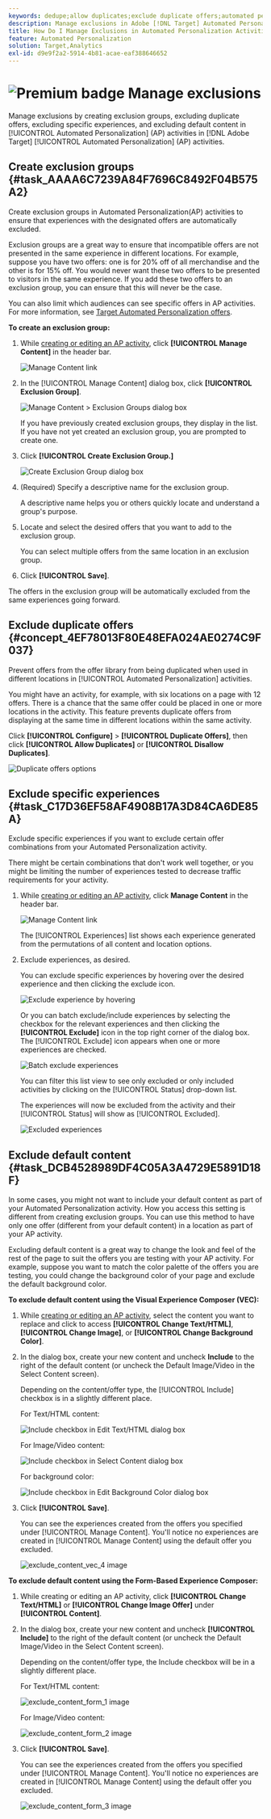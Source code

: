 ```yaml
---
keywords: dedupe;allow duplicates;exclude duplicate offers;automated personalization;disallow duplicate offers;exclude;default content;exclusion group;
description: Manage exclusions in Adobe [!DNL Target] Automated Personalization (AP) activities. Create exclusion groups and exclude duplicate offers, specific experiences, and default content.
title: How Do I Manage Exclusions in Automated Personalization Activities?
feature: Automated Personalization
solution: Target,Analytics
exl-id: d9e9f2a2-5914-4b81-acae-eaf388646652
---
```

# ![Premium badge](/help/main/assets/premium.png) Manage exclusions

Manage exclusions by creating exclusion groups, excluding duplicate offers, excluding specific experiences, and excluding default content in [!UICONTROL Automated Personalization] (AP) activities in [!DNL Adobe Target] [!UICONTROL Automated Personalization] (AP) activities. 

## Create exclusion groups {#task_AAAA6C7239A84F7696C8492F04B575A2}

Create exclusion groups in Automated Personalization(AP) activities to ensure that experiences with the designated offers are automatically excluded. 

Exclusion groups are a great way to ensure that incompatible offers are not presented in the same experience in different locations. For example, suppose you have two offers: one is for 20% off of all merchandise and the other is for 15% off. You would never want these two offers to be presented to visitors in the same experience. If you add these two offers to an exclusion group, you can ensure that this will never be the case.

You can also limit which audiences can see specific offers in AP activities. For more information, see [Target Automated Personalization offers](/help/main/c-activities/t-automated-personalization/ap-target-offers.md).

**To create an exclusion group:** 

1. While [creating or editing an AP activity](/help/main/c-activities/t-automated-personalization/create-ap-activity.md), click **[!UICONTROL Manage Content]** in the header bar.

   ![Manage Content link](/help/main/c-activities/t-automated-personalization/assets/manage-content.png)

1. In the [!UICONTROL Manage Content] dialog box, click **[!UICONTROL Exclusion Group]**.

   ![Manage Content > Exclusion Groups dialog box](/help/main/c-activities/t-automated-personalization/assets/exclusion_group_create-new.png)

   If you have previously created exclusion groups, they display in the list. If you have not yet created an exclusion group, you are prompted to create one.

1. Click **[!UICONTROL Create Exclusion Group.]**

   ![Create Exclusion Group dialog box](/help/main/c-activities/t-automated-personalization/assets/exclusion_group_create_dialog-new.png)

1. (Required) Specify a descriptive name for the exclusion group.

   A descriptive name helps you or others quickly locate and understand a group's purpose.

1. Locate and select the desired offers that you want to add to the exclusion group.

   You can select multiple offers from the same location in an exclusion group.

1. Click **[!UICONTROL Save]**.

The offers in the exclusion group will be automatically excluded from the same experiences going forward. 

## Exclude duplicate offers {#concept_4EF78013F80E48EFA024AE0274C9F037}

Prevent offers from the offer library from being duplicated when used in different locations in [!UICONTROL Automated Personalization] activities. 

You might have an activity, for example, with six locations on a page with 12 offers. There is a chance that the same offer could be placed in one or more locations in the activity. This feature prevents duplicate offers from displaying at the same time in different locations within the same activity. 

Click **[!UICONTROL Configure]** > **[!UICONTROL Duplicate Offers]**, then click **[!UICONTROL Allow Duplicates]** or **[!UICONTROL Disallow Duplicates]**. 

![Duplicate offers options](/help/main/c-activities/t-automated-personalization/assets/duplicate_offers-new.png)

## Exclude specific experiences {#task_C17D36EF58AF4908B17A3D84CA6DE85A}

Exclude specific experiences if you want to exclude certain offer combinations from your Automated Personalization activity. 

There might be certain combinations that don't work well together, or you might be limiting the number of experiences tested to decrease traffic requirements for your activity. 

1. While [creating or editing an AP activity](/help/main/c-activities/t-automated-personalization/create-ap-activity.md), click **Manage Content** in the header bar.

   ![Manage Content link](/help/main/c-activities/t-automated-personalization/assets/manage-content.png)

   The [!UICONTROL Experiences] list shows each experience generated from the permutations of all content and location options. 

1. Exclude experiences, as desired.

   You can exclude specific experiences by hovering over the desired experience and then clicking the exclude icon. 

   ![Exclude experience by hovering](/help/main/c-activities/t-automated-personalization/assets/exclude_exp_1a.png)

   Or you can batch exclude/include experiences by selecting the checkbox for the relevant experiences and then clicking the **[!UICONTROL Exclude]** icon in the top right corner of the dialog box. The [!UICONTROL Exclude] icon appears when one or more experiences are checked. 

   ![Batch exclude experiences](/help/main/c-activities/t-automated-personalization/assets/exclude_exp_2a.png)

   You can filter this list view to see only excluded or only included activities by clicking on the [!UICONTROL Status] drop-down list. 

   The experiences will now be excluded from the activity and their [!UICONTROL Status] will show as [!UICONTROL Excluded]. 

   ![Excluded experiences](/help/main/c-activities/t-automated-personalization/assets/exclude_exp_3a.png)

## Exclude default content {#task_DCB4528989DF4C05A3A4729E5891D18F}

In some cases, you might not want to include your default content as part of your Automated Personalization activity. How you access this setting is different from creating exclusion groups. You can use this method to have only one offer (different from your default content) in a location as part of your AP activity. 

Excluding default content is a great way to change the look and feel of the rest of the page to suit the offers you are testing with your AP activity. For example, suppose you want to match the color palette of the offers you are testing, you could change the background color of your page and exclude the default background color. 

**To exclude default content using the Visual Experience Composer (VEC):** 

1. While [creating or editing an AP activity](/help/main/c-activities/t-automated-personalization/create-ap-activity.md), select the content you want to replace and click to access **[!UICONTROL Change Text/HTML]**, **[!UICONTROL Change Image]**, or **[!UICONTROL Change Background Color]**.
1. In the dialog box, create your new content and uncheck **Include** to the right of the default content (or uncheck the Default Image/Video in the Select Content screen).

   Depending on the content/offer type, the [!UICONTROL Include] checkbox is in a slightly different place. 

   For Text/HTML content: 

   ![Include checkbox in Edit Text/HTML dialog box](/help/main/c-activities/t-automated-personalization/assets/exclude_content_vec_1a.png)

   For Image/Video content: 

   ![Include checkbox in Select Content dialog box](/help/main/c-activities/t-automated-personalization/assets/exclude_content_vec_2a.png)

   For background color: 

   ![Include checkbox in Edit Background Color dialog box](/help/main/c-activities/t-automated-personalization/assets/exclude_content_vec_3a.png)
   
1. Click **[!UICONTROL Save]**.

   You can see the experiences created from the offers you specified under [!UICONTROL Manage Content]. You'll notice no experiences are created in [!UICONTROL Manage Content] using the default offer you excluded. 

   ![exclude_content_vec_4 image](assets/exclude_content_vec_4.png)

**To exclude default content using the Form-Based Experience Composer:** 

1. While creating or editing an AP activity, click **[!UICONTROL Change Text/HTML]** or **[!UICONTROL Change Image Offer]** under **[!UICONTROL Content]**. 
1. In the dialog box, create your new content and uncheck **[!UICONTROL Include]** to the right of the default content (or uncheck the Default Image/Video in the Select Content screen). 

   Depending on the content/offer type, the Include checkbox will be in a slightly different place. 

   For Text/HTML content: 

   ![exclude_content_form_1 image](assets/exclude_content_form_1.png)

   For Image/Video content: 

   ![exclude_content_form_2 image](assets/exclude_content_form_2.png)

1. Click **[!UICONTROL Save]**. 

   You can see the experiences created from the offers you specified under [!UICONTROL Manage Content]. You'll notice no experiences are created in [!UICONTROL Manage Content] using the default offer you excluded. 

   ![exclude_content_form_3 image](assets/exclude_content_form_3.png)
